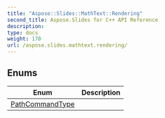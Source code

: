 ```yaml
---
title: "Aspose::Slides::MathText::Rendering"
second_title: Aspose.Slides for C++ API Reference
description: 
type: docs
weight: 170
url: /aspose.slides.mathtext.rendering/
---
```




## Enums

| Enum | Description |
| --- | --- |
| [PathCommandType](./pathcommandtype/) |  |
